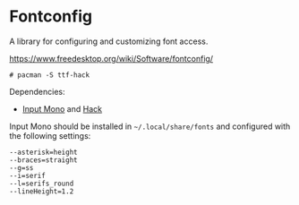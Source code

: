 # Fontconfig

A library for configuring and customizing font access.

https://www.freedesktop.org/wiki/Software/fontconfig/

    # pacman -S ttf-hack

Dependencies:

- [Input Mono](https://input.djr.com/) and
  [Hack](https://sourcefoundry.org/hack/)

Input Mono should be installed in `~/.local/share/fonts` and
configured with the following settings:

    --asterisk=height
    --braces=straight
    --g=ss
    --i=serif
    --l=serifs_round
    --lineHeight=1.2
